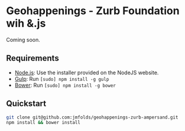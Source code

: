 # Geohappenings - Zurb Foundation wih &.js

Coming soon.

## Requirements

  * [Node.js](http://nodejs.org): Use the installer provided on the NodeJS website.
  * [Gulp](http://gulpjs.com/): Run `[sudo] npm install -g gulp`
  * [Bower](http://bower.io): Run `[sudo] npm install -g bower`

## Quickstart

```bash
git clone git@github.com:jmfolds/geohappenings-zurb-ampersand.git
npm install && bower install
```